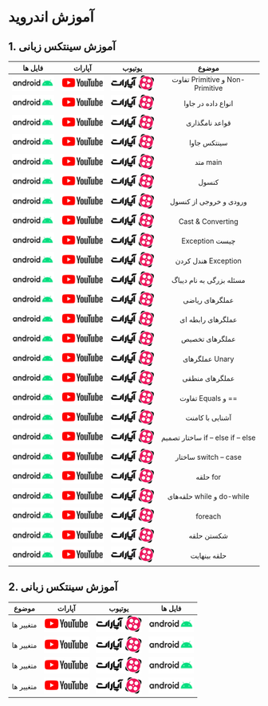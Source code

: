 
# آموزش اندروید

## 1. آموزش سینتکس زبانی
| فایل ها                                | آپارات                                 | یوتیوب                                  | موضوع                               |
|:----:|:------:|:----:|:----:|
| ![فایل](./res/drawable/logo_Android.png)| ![یوتیوب](./res/drawable/logo_youtube.png)| ![logo](./res/drawable/logo.png)| تفاوت Primitive و Non-Primitive|
| ![فایل](./res/drawable/logo_Android.png)| ![یوتیوب](./res/drawable/logo_youtube.png)| ![logo](./res/drawable/logo.png)| انواع داده در جاوا|
| ![فایل](./res/drawable/logo_Android.png)| ![یوتیوب](./res/drawable/logo_youtube.png)| ![logo](./res/drawable/logo.png)| قواعد نامگذاری|
| ![فایل](./res/drawable/logo_Android.png)| ![یوتیوب](./res/drawable/logo_youtube.png)| ![logo](./res/drawable/logo.png)| سینتکس جاوا|
| ![فایل](./res/drawable/logo_Android.png)| ![یوتیوب](./res/drawable/logo_youtube.png)| ![logo](./res/drawable/logo.png)| متد main|
| ![فایل](./res/drawable/logo_Android.png)| ![یوتیوب](./res/drawable/logo_youtube.png)| ![logo](./res/drawable/logo.png)| کنسول|
| ![فایل](./res/drawable/logo_Android.png)| ![یوتیوب](./res/drawable/logo_youtube.png)| ![logo](./res/drawable/logo.png)| ورودی و خروجی از کنسول             |
| ![فایل](./res/drawable/logo_Android.png)| ![یوتیوب](./res/drawable/logo_youtube.png)| ![logo](./res/drawable/logo.png)| Cast & Converting|
| ![فایل](./res/drawable/logo_Android.png)| ![یوتیوب](./res/drawable/logo_youtube.png)| ![logo](./res/drawable/logo.png)| Exception چیست                       |
| ![فایل](./res/drawable/logo_Android.png)| ![یوتیوب](./res/drawable/logo_youtube.png)| ![logo](./res/drawable/logo.png)| هندل کردن Exception|
| ![فایل](./res/drawable/logo_Android.png)| ![یوتیوب](./res/drawable/logo_youtube.png)| ![logo](./res/drawable/logo.png)| مسئله بزرگی به نام دیباگ|
| ![فایل](./res/drawable/logo_Android.png)| ![یوتیوب](./res/drawable/logo_youtube.png)| ![logo](./res/drawable/logo.png)| عملگرهای ریاضی|
| ![فایل](./res/drawable/logo_Android.png)| ![یوتیوب](./res/drawable/logo_youtube.png)| ![logo](./res/drawable/logo.png)| عملگرهای رابطه ای|
| ![فایل](./res/drawable/logo_Android.png)| ![یوتیوب](./res/drawable/logo_youtube.png)| ![logo](./res/drawable/logo.png)| عملگرهای تخصیص|
| ![فایل](./res/drawable/logo_Android.png)| ![یوتیوب](./res/drawable/logo_youtube.png)| ![logo](./res/drawable/logo.png)| عملگرهای Unary|
| ![فایل](./res/drawable/logo_Android.png)| ![یوتیوب](./res/drawable/logo_youtube.png)| ![logo](./res/drawable/logo.png)| عملگرهای منطقی|
| ![فایل](./res/drawable/logo_Android.png)| ![یوتیوب](./res/drawable/logo_youtube.png)| ![logo](./res/drawable/logo.png)| تفاوت Equals و ==|
| ![فایل](./res/drawable/logo_Android.png)| ![یوتیوب](./res/drawable/logo_youtube.png)| ![logo](./res/drawable/logo.png)| آشنایی با کامنت|
| ![فایل](./res/drawable/logo_Android.png)| ![یوتیوب](./res/drawable/logo_youtube.png)| ![logo](./res/drawable/logo.png)| ساختار تصمیم if – else if – else    |
| ![فایل](./res/drawable/logo_Android.png)| ![یوتیوب](./res/drawable/logo_youtube.png)| ![logo](./res/drawable/logo.png)| ساختار switch – case|
| ![فایل](./res/drawable/logo_Android.png)| ![یوتیوب](./res/drawable/logo_youtube.png)| ![logo](./res/drawable/logo.png)| حلقه for|
| ![فایل](./res/drawable/logo_Android.png)| ![یوتیوب](./res/drawable/logo_youtube.png)| ![logo](./res/drawable/logo.png)| حلقه‌های while و do-while|
| ![فایل](./res/drawable/logo_Android.png)| ![یوتیوب](./res/drawable/logo_youtube.png)| ![logo](./res/drawable/logo.png)| foreach|
| ![فایل](./res/drawable/logo_Android.png)| ![یوتیوب](./res/drawable/logo_youtube.png)| ![logo](./res/drawable/logo.png)| شکستن حلقه|
| ![فایل](./res/drawable/logo_Android.png)| ![یوتیوب](./res/drawable/logo_youtube.png)| ![logo](./res/drawable/logo.png)| حلقه بینهایت|

## 2. آموزش سینتکس زبانی

|موضوع|آپارات|یوتیوب|فایل ها|
|:-------:|:------:|:------:|:-----:|
|متغییر ها|![یوتیوب](./res/drawable/logo_youtube.png)|![logo](./res/drawable/logo.png)|![فایل](./res/drawable/logo_Android.png)|
|متغییر ها|![یوتیوب](./res/drawable/logo_youtube.png)|![logo](./res/drawable/logo.png)|![فایل](./res/drawable/logo_Android.png)|
|متغییر ها|![یوتیوب](./res/drawable/logo_youtube.png)|![logo](./res/drawable/logo.png)|![فایل](./res/drawable/logo_Android.png)|
|متغییر ها|![یوتیوب](./res/drawable/logo_youtube.png)|![logo](./res/drawable/logo.png)|![فایل](./res/drawable/logo_Android.png)|

